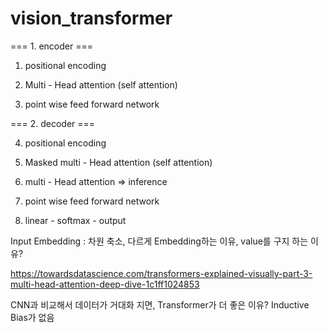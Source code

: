 # vision_transformer

=== 1. encoder === 

1) positional encoding 

2) Multi - Head attention (self attention) 

3) point wise feed forward network 

=== 2. decoder === 

4) positional encoding 

5) Masked multi - Head attention (self attention) 

6) multi - Head attention => inference

7) point wise feed forward network 

8) linear - softmax - output 


Input Embedding : 차원 축소, 다르게 Embedding하는 이유, value를 구지 하는 이유?  

https://towardsdatascience.com/transformers-explained-visually-part-3-multi-head-attention-deep-dive-1c1ff1024853  

CNN과 비교해서 데이터가 거대화 지면, Transformer가 더 좋은 이유?  Inductive Bias가 없음  
